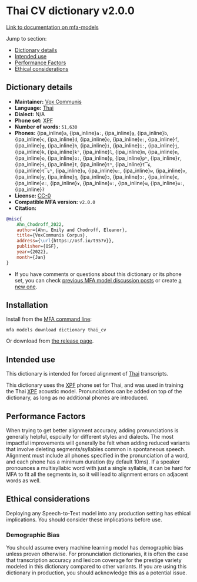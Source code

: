 
# Thai CV dictionary v2.0.0

[Link to documentation on mfa-models](https://mfa-models.readthedocs.io/en/main/dictionary/thai_cv.html)

Jump to section:

- [Dictionary details](#dictionary-details)
- [Intended use](#intended-use)
- [Performance Factors](#performance-factors)
- [Ethical considerations](#ethical-considerations)

## Dictionary details

- **Maintainer:** [Vox Communis](https://osf.io/t957v/)
- **Language:** [Thai](https://en.wikipedia.org/wiki/Thai_language)
- **Dialect:** N/A
- **Phone set:** [XPF](https://github.com/CohenPr-XPF/XPF)
- **Number of words:** `51,630`
- **Phones:** {ipa_inline}`a`, {ipa_inline}`aː`, {ipa_inline}`a̯`, {ipa_inline}`b`, {ipa_inline}`c`, {ipa_inline}`d`, {ipa_inline}`e`, {ipa_inline}`eː`, {ipa_inline}`f`, {ipa_inline}`g`, {ipa_inline}`h`, {ipa_inline}`i`, {ipa_inline}`iː`, {ipa_inline}`j`, {ipa_inline}`k`, {ipa_inline}`kʰ`, {ipa_inline}`l`, {ipa_inline}`m`, {ipa_inline}`n`, {ipa_inline}`o`, {ipa_inline}`oː`, {ipa_inline}`p`, {ipa_inline}`pʰ`, {ipa_inline}`r`, {ipa_inline}`s`, {ipa_inline}`t`, {ipa_inline}`tʰ`, {ipa_inline}`t͡ɕ`, {ipa_inline}`t͡ɕʰ`, {ipa_inline}`u`, {ipa_inline}`uː`, {ipa_inline}`w`, {ipa_inline}`x`, {ipa_inline}`y`, {ipa_inline}`ŋ`, {ipa_inline}`ɔ`, {ipa_inline}`ɔː`, {ipa_inline}`ɛ`, {ipa_inline}`ɛː`, {ipa_inline}`ɤ`, {ipa_inline}`ɤː`, {ipa_inline}`ɯ`, {ipa_inline}`ɯː`, {ipa_inline}`ʔ`
- **License:** [CC-0](https://creativecommons.org/publicdomain/zero/1.0/)
- **Compatible MFA version:** `v2.0.0`
- **Citation:**

```bibtex
@misc{
	Ahn_Chodroff_2022,
	author={Ahn, Emily and Chodroff, Eleanor},
	title={VoxCommunis Corpus},
	address={\url{https://osf.io/t957v}},
	publisher={OSF},
	year={2022},
	month={Jan}
}
```

- If you have comments or questions about this dictionary or its phone set, you can check [previous MFA model discussion posts](https://github.com/MontrealCorpusTools/mfa-models/discussions?discussions_q=Thai+CV+dictionary+v2.0.0) or create [a new one](https://github.com/MontrealCorpusTools/mfa-models/discussions/new).

## Installation

Install from the [MFA command line](https://montreal-forced-aligner.readthedocs.io/en/latest/user_guide/models/index.html):

```
mfa models download dictionary thai_cv
```

Or download from [the release page](https://github.com/MontrealCorpusTools/mfa-models/releases/tag/dictionary-thai_cv-v2.0.0).

## Intended use

This dictionary is intended for forced alignment of [Thai](https://en.wikipedia.org/wiki/Thai_language) transcripts.

This dictionary uses the [XPF](https://github.com/CohenPr-XPF/XPF) phone set for Thai, and was used in training the Thai [XPF](https://github.com/CohenPr-XPF/XPF) acoustic model.
Pronunciations can be added on top of the dictionary, as long as no additional phones are introduced.

## Performance Factors

When trying to get better alignment accuracy, adding pronunciations is generally helpful, espcially for different styles and dialects.
The most impactful improvements will generally be felt when adding reduced variants that
involve deleting segments/syllables common in spontaneous speech.  Alignment must include all phones specified in the pronunciation of a word, and each phone has
a minimum duration (by default 10ms). If a speaker pronounces a multisyllabic word with just a single syllable, it can be hard for MFA to fit all the segments in,
so it will lead to alignment errors on adjacent words as well.

## Ethical considerations

Deploying any Speech-to-Text model into any production setting has ethical implications. You should consider these implications before use.

### Demographic Bias

You should assume every machine learning model has demographic bias unless proven otherwise.
For pronunciation dictionaries, it is often the case that transcription accuracy and lexicon coverage for the prestige variety modeled in this dictionary compared to other variants.
If you are using this dictionary in production, you should acknowledge this as a potential issue.
